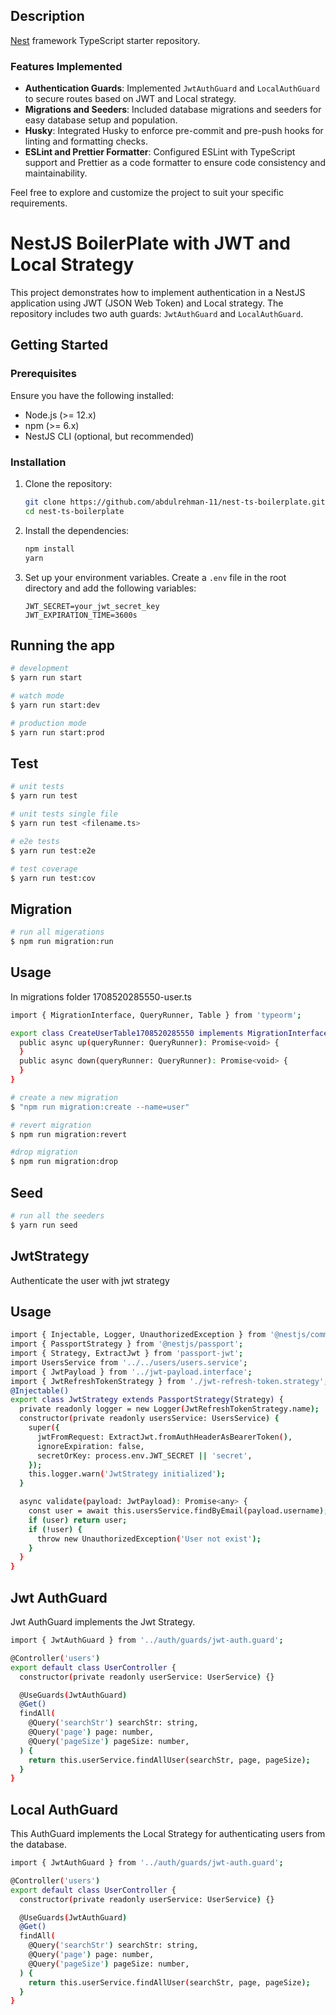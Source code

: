 ## Description

[Nest](https://github.com/nestjs/nest) framework TypeScript starter repository.

### Features Implemented

- **Authentication Guards**: Implemented `JwtAuthGuard` and `LocalAuthGuard` to secure routes based on JWT and Local strategy.
- **Migrations and Seeders**: Included database migrations and seeders for easy database setup and population.
- **Husky**: Integrated Husky to enforce pre-commit and pre-push hooks for linting and formatting checks.
- **ESLint and Prettier Formatter**: Configured ESLint with TypeScript support and Prettier as a code formatter to ensure code consistency and maintainability.

Feel free to explore and customize the project to suit your specific requirements.

# NestJS BoilerPlate with JWT and Local Strategy

This project demonstrates how to implement authentication in a NestJS application using JWT (JSON Web Token) and Local strategy. The repository includes two auth guards: `JwtAuthGuard` and `LocalAuthGuard`.

## Getting Started

### Prerequisites

Ensure you have the following installed:

- Node.js (>= 12.x)
- npm (>= 6.x)
- NestJS CLI (optional, but recommended)

### Installation

1. Clone the repository:

   ```bash
   git clone https://github.com/abdulrehman-11/nest-ts-boilerplate.git
   cd nest-ts-boilerplate
   ```

2. Install the dependencies:

   ```bash
   npm install
   yarn
   ```

3. Set up your environment variables. Create a `.env` file in the root directory and add the following variables:

   ```plaintext
   JWT_SECRET=your_jwt_secret_key
   JWT_EXPIRATION_TIME=3600s
   ```

<!-- ## Installation

```bash
$ yarn install
``` -->

## Running the app

```bash
# development
$ yarn run start

# watch mode
$ yarn run start:dev

# production mode
$ yarn run start:prod
```

## Test

```bash
# unit tests
$ yarn run test

# unit tests single file
$ yarn run test <filename.ts>

# e2e tests
$ yarn run test:e2e

# test coverage
$ yarn run test:cov

```

## Migration

```bash
# run all migerations
$ npm run migration:run
```

## Usage

In migrations folder 1708520285550-user.ts

```bash
import { MigrationInterface, QueryRunner, Table } from 'typeorm';

export class CreateUserTable1708520285550 implements MigrationInterface {
  public async up(queryRunner: QueryRunner): Promise<void> {
  }
  public async down(queryRunner: QueryRunner): Promise<void> {
  }
}
```

```bash
# create a new migration
$ "npm run migration:create --name=user"

# revert migration
$ npm run migration:revert

#drop migration
$ npm run migration:drop
```

## Seed

```bash
# run all the seeders
$ yarn run seed

```

## JwtStrategy

Authenticate the user with jwt strategy

## Usage

```bash
import { Injectable, Logger, UnauthorizedException } from '@nestjs/common';
import { PassportStrategy } from '@nestjs/passport';
import { Strategy, ExtractJwt } from 'passport-jwt';
import UsersService from '../../users/users.service';
import { JwtPayload } from '../jwt-payload.interface';
import { JwtRefreshTokenStrategy } from './jwt-refresh-token.strategy';
@Injectable()
export class JwtStrategy extends PassportStrategy(Strategy) {
  private readonly logger = new Logger(JwtRefreshTokenStrategy.name);
  constructor(private readonly usersService: UsersService) {
    super({
      jwtFromRequest: ExtractJwt.fromAuthHeaderAsBearerToken(),
      ignoreExpiration: false,
      secretOrKey: process.env.JWT_SECRET || 'secret',
    });
    this.logger.warn('JwtStrategy initialized');
  }

  async validate(payload: JwtPayload): Promise<any> {
    const user = await this.usersService.findByEmail(payload.username);
    if (user) return user;
    if (!user) {
      throw new UnauthorizedException('User not exist');
    }
  }
}

```

## Jwt AuthGuard

Jwt AuthGuard implements the Jwt Strategy.

```bash
import { JwtAuthGuard } from '../auth/guards/jwt-auth.guard';

@Controller('users')
export default class UserController {
  constructor(private readonly userService: UserService) {}

  @UseGuards(JwtAuthGuard)
  @Get()
  findAll(
    @Query('searchStr') searchStr: string,
    @Query('page') page: number,
    @Query('pageSize') pageSize: number,
  ) {
    return this.userService.findAllUser(searchStr, page, pageSize);
  }
}

```

## Local AuthGuard

This AuthGuard implements the Local Strategy for authenticating users from the database.

```bash
import { JwtAuthGuard } from '../auth/guards/jwt-auth.guard';

@Controller('users')
export default class UserController {
  constructor(private readonly userService: UserService) {}

  @UseGuards(JwtAuthGuard)
  @Get()
  findAll(
    @Query('searchStr') searchStr: string,
    @Query('page') page: number,
    @Query('pageSize') pageSize: number,
  ) {
    return this.userService.findAllUser(searchStr, page, pageSize);
  }
}

```
